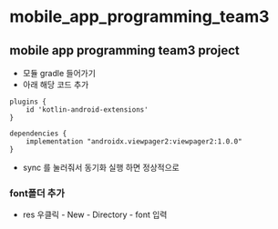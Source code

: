 # mobile_app_programming_team3
## mobile app programming team3 project
- 모듈 gradle 들어가기
- 아래 해당 코드 추가
```
plugins {
    id 'kotlin-android-extensions'
}
```


```
dependencies {
	implementation "androidx.viewpager2:viewpager2:1.0.0"
}
```
- sync 를 눌러줘서 동기화 실행 하면 정상적으로 

### font폴더 추가
- res 우클릭 - New - Directory - font 입력
